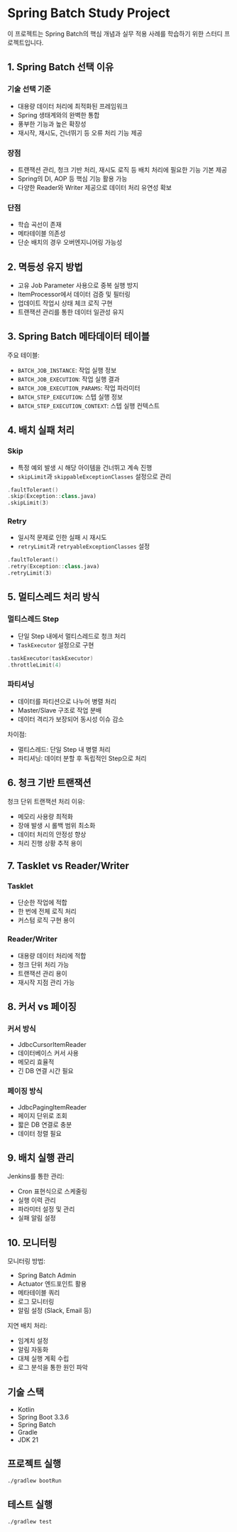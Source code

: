 # Spring Batch Study Project

이 프로젝트는 Spring Batch의 핵심 개념과 실무 적용 사례를 학습하기 위한 스터디 프로젝트입니다.

## 1. Spring Batch 선택 이유

### 기술 선택 기준
- 대용량 데이터 처리에 최적화된 프레임워크
- Spring 생태계와의 완벽한 통합
- 풍부한 기능과 높은 확장성
- 재시작, 재시도, 건너뛰기 등 오류 처리 기능 제공

### 장점
- 트랜잭션 관리, 청크 기반 처리, 재시도 로직 등 배치 처리에 필요한 기능 기본 제공
- Spring의 DI, AOP 등 핵심 기능 활용 가능
- 다양한 Reader와 Writer 제공으로 데이터 처리 유연성 확보

### 단점
- 학습 곡선이 존재
- 메타테이블 의존성
- 단순 배치의 경우 오버엔지니어링 가능성

## 2. 멱등성 유지 방법

- 고유 Job Parameter 사용으로 중복 실행 방지
- ItemProcessor에서 데이터 검증 및 필터링
- 업데이트 작업시 상태 체크 로직 구현
- 트랜잭션 관리를 통한 데이터 일관성 유지

## 3. Spring Batch 메타데이터 테이블

주요 테이블:
- `BATCH_JOB_INSTANCE`: 작업 실행 정보
- `BATCH_JOB_EXECUTION`: 작업 실행 결과
- `BATCH_JOB_EXECUTION_PARAMS`: 작업 파라미터
- `BATCH_STEP_EXECUTION`: 스텝 실행 정보
- `BATCH_STEP_EXECUTION_CONTEXT`: 스텝 실행 컨텍스트

## 4. 배치 실패 처리

### Skip
- 특정 예외 발생 시 해당 아이템을 건너뛰고 계속 진행
- `skipLimit`과 `skippableExceptionClasses` 설정으로 관리
```kotlin
.faultTolerant()
.skip(Exception::class.java)
.skipLimit(3)
```

### Retry
- 일시적 문제로 인한 실패 시 재시도
- `retryLimit`과 `retryableExceptionClasses` 설정
```kotlin
.faultTolerant()
.retry(Exception::class.java)
.retryLimit(3)
```

## 5. 멀티스레드 처리 방식

### 멀티스레드 Step
- 단일 Step 내에서 멀티스레드로 청크 처리
- `TaskExecutor` 설정으로 구현
```kotlin
.taskExecutor(taskExecutor)
.throttleLimit(4)
```

### 파티셔닝
- 데이터를 파티션으로 나누어 병렬 처리
- Master/Slave 구조로 작업 분배
- 데이터 격리가 보장되어 동시성 이슈 감소

차이점:
- 멀티스레드: 단일 Step 내 병렬 처리
- 파티셔닝: 데이터 분할 후 독립적인 Step으로 처리

## 6. 청크 기반 트랜잭션

청크 단위 트랜잭션 처리 이유:
- 메모리 사용량 최적화
- 장애 발생 시 롤백 범위 최소화
- 데이터 처리의 안정성 향상
- 처리 진행 상황 추적 용이

## 7. Tasklet vs Reader/Writer

### Tasklet
- 단순한 작업에 적합
- 한 번에 전체 로직 처리
- 커스텀 로직 구현 용이

### Reader/Writer
- 대용량 데이터 처리에 적합
- 청크 단위 처리 가능
- 트랜잭션 관리 용이
- 재시작 지점 관리 가능

## 8. 커서 vs 페이징

### 커서 방식
- JdbcCursorItemReader
- 데이터베이스 커서 사용
- 메모리 효율적
- 긴 DB 연결 시간 필요

### 페이징 방식
- JdbcPagingItemReader
- 페이지 단위로 조회
- 짧은 DB 연결로 충분
- 데이터 정렬 필요

## 9. 배치 실행 관리

Jenkins를 통한 관리:
- Cron 표현식으로 스케줄링
- 실행 이력 관리
- 파라미터 설정 및 관리
- 실패 알림 설정

## 10. 모니터링

모니터링 방법:
- Spring Batch Admin
- Actuator 엔드포인트 활용
- 메타테이블 쿼리
- 로그 모니터링
- 알림 설정 (Slack, Email 등)

지연 배치 처리:
- 임계치 설정
- 알림 자동화
- 대체 실행 계획 수립
- 로그 분석을 통한 원인 파악

## 기술 스택

- Kotlin
- Spring Boot 3.3.6
- Spring Batch
- Gradle
- JDK 21

## 프로젝트 실행

```bash
./gradlew bootRun
```

## 테스트 실행

```bash
./gradlew test
```
